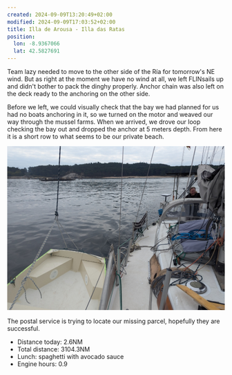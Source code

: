 ```yaml
---
created: 2024-09-09T13:20:49+02:00
modified: 2024-09-09T17:03:52+02:00
title: Illa de Arousa - Illa das Ratas
position:
  lon: -8.9367066
  lat: 42.5827691
---
```


Team lazy needed to move to the other side of the Ría for tomorrow's NE wind. But as right at the moment we have no wind at all, we left FLINsails up and didn't bother to pack the dinghy properly. Anchor chain was also left on the deck ready to the anchoring on the other side.

Before we left, we could visually check that the bay we had planned for us had no boats anchoring in it, so we turned on the motor and weaved our way through the mussel farms. When we arrived, we drove our loop checking the bay out and dropped the anchor at 5 meters depth. From here it is a short row to what seems to be our private beach. 

![Image](../2024/0717f2579f0b9362f80af40fa9fe5ba3.jpg) 

The postal service is trying to locate our missing parcel, hopefully they are successful.

* Distance today: 2.6NM
* Total distance: 3104.3NM
* Lunch: spaghetti with avocado sauce 
* Engine hours: 0.9
